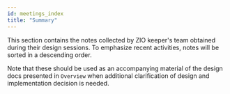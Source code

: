 ```yaml
---
id: meetings_index
title: "Summary"
---
```


This section contains the notes collected by ZIO keeper's team obtained during
their design sessions. To emphasize recent activities, notes will be sorted in
a descending order.

Note that these should be used as an accompanying material of the design docs
presented in `Overview` when additional clarification of design and implementation
decision is needed.
